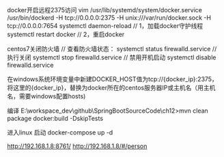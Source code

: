 docker开启远程2375访问
vim /usr/lib/systemd/system/docker.service
/usr/bin/dockerd -H tcp://0.0.0.0:2375 -H unix:///var/run/docker.sock -H tcp://0.0.0.0:7654
systemctl daemon-reload // 1，加载docker守护线程
systemctl restart docker // 2，重启docker

centos7关闭防火墙
// 查看防火墙状态： 
systemctl status firewalld.service
// 执行关闭
systemctl stop firewalld.service
// 禁用开机启动
systemctl disable firewalld.service

在windows系统环境变量中新建DOCKER_HOST值为tcp://{docker_ip}:2375，将这里的{docker_ip}，替换为docker所在的centos服务器IP或主机名（用主机名，需要windows配置hosts)

编译
E:\workspace_dev\github\SpringBootSourceCode\ch12>mvn clean package docker:build -DskipTests

进入linux 启动
docker-compose up -d


http://192.168.1.8:8761/
http://192.168.1.8/#/person